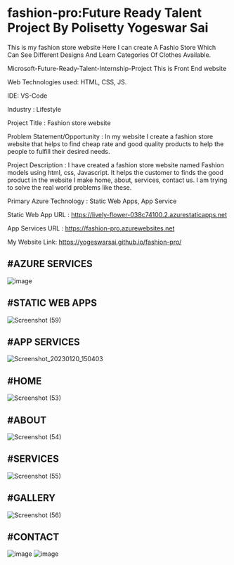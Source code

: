 # fashion-pro:Future Ready Talent Project By Polisetty Yogeswar Sai
This is my fashion store website
Here I can create A Fashio Store Which Can See Different Designs And Learn Categories Of Clothes Available.

Microsoft-Future-Ready-Talent-Internship-Project This is Front End website

Web Technologies used: HTML, CSS, JS.

IDE: VS-Code

Industry : Lifestyle

Project Title : Fashion store website

Problem Statement/Opportunity : In my website I create a fashion store website that helps to find cheap rate and good quality products to help the people to fulfill their desired needs.

Project Description : I have created a fashion store website named Fashion models using html, css, Javascript. It helps the customer to finds the good product in the website I make home, about, services, contact us. I am trying to solve the real world problems like these.

Primary Azure Technology : Static Web Apps, App Service

Static Web App URL : https://lively-flower-038c74100.2.azurestaticapps.net 

App Services URL : https://fashion-pro.azurewebsites.net

My Website Link: https://yogeswarsai.github.io/fashion-pro/

## #AZURE SERVICES
![image](https://user-images.githubusercontent.com/124061398/215807394-bb2b63a6-8ae4-4731-b76b-27c51252a7c9.png)

## #STATIC WEB APPS
![Screenshot (59)](https://user-images.githubusercontent.com/124061398/215807638-9fb39296-bcda-4579-bfb6-6674942de4ee.png)

## #APP SERVICES
![Screenshot_20230120_150403](https://user-images.githubusercontent.com/124061398/215807784-31968aa9-1cb4-46b7-abf0-05e842bdf938.png)

## #HOME
![Screenshot (53)](https://user-images.githubusercontent.com/124061398/215813866-e6960d1c-160c-4bde-b4cd-f4cac3313347.png)

## #ABOUT
![Screenshot (54)](https://user-images.githubusercontent.com/124061398/215814999-769679d5-09f0-4daa-ad04-c26868a128db.png)

## #SERVICES
![Screenshot (55)](https://user-images.githubusercontent.com/124061398/215815318-63829360-b14e-4516-a9c4-01686a4ab7c0.png)

## #GALLERY
![Screenshot (56)](https://user-images.githubusercontent.com/124061398/215815673-98c9de5c-2f0d-44a4-88c1-0c65d2fdd82a.png)

## #CONTACT
![image](https://user-images.githubusercontent.com/124061398/215817160-a2e2b87e-038e-429a-a3a5-227354320a15.png)
![image](https://user-images.githubusercontent.com/124061398/215834449-80ad9d7d-6fcb-48e7-8233-929d19739f6f.png)
